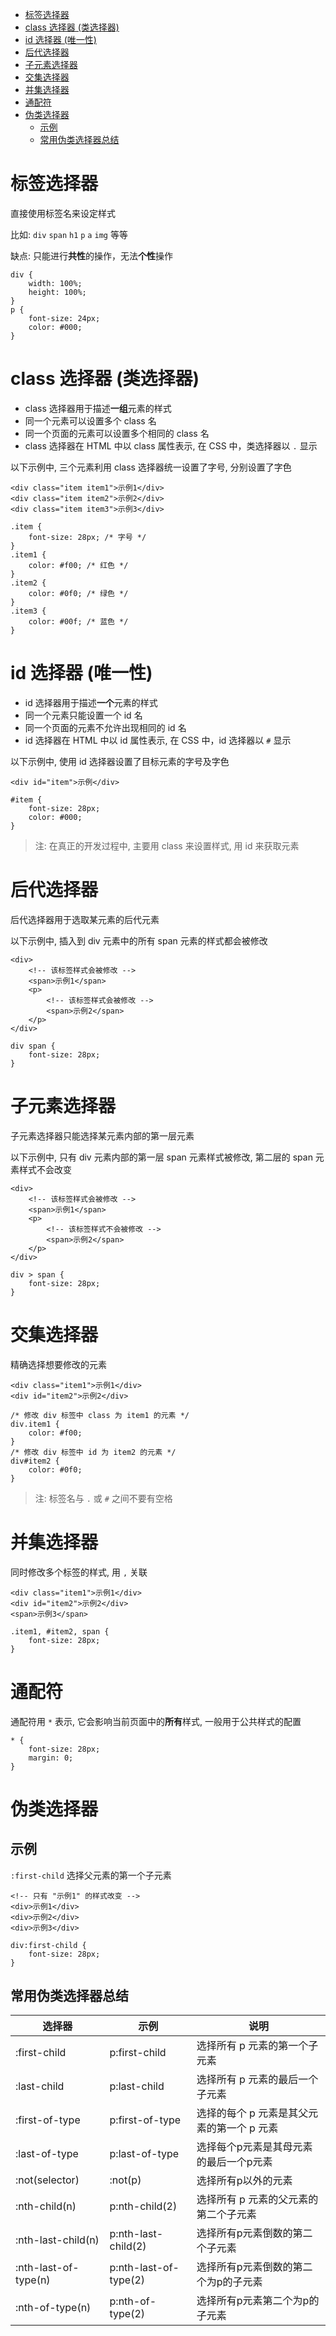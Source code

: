 <!--
 * @Author: shenxh
 * @Date: 2021-12-13 16:50:36
 * @LastEditors: shenxh
 * @LastEditTime: 2021-12-16 09:43:53
 * @Description: CSS 选择器
-->

- [标签选择器](#标签选择器)
- [class 选择器 (类选择器)](#class-选择器-类选择器)
- [id 选择器 (唯一性)](#id-选择器-唯一性)
- [后代选择器](#后代选择器)
- [子元素选择器](#子元素选择器)
- [交集选择器](#交集选择器)
- [并集选择器](#并集选择器)
- [通配符](#通配符)
- [伪类选择器](#伪类选择器)
  - [示例](#示例)
  - [常用伪类选择器总结](#常用伪类选择器总结)

# 标签选择器
直接使用标签名来设定样式

比如: `div` `span` `h1` `p` `a` `img` 等等

缺点: 只能进行**共性**的操作，无法**个性**操作
```
div {
    width: 100%;
    height: 100%;
}
p {
    font-size: 24px;
    color: #000;
}
```

# class 选择器 (类选择器)
+ class 选择器用于描述**一组**元素的样式
+ 同一个元素可以设置多个 class 名
+ 同一个页面的元素可以设置多个相同的 class 名
+ class 选择器在 HTML 中以 class 属性表示, 在 CSS 中，类选择器以 `.` 显示

以下示例中, 三个元素利用 class 选择器统一设置了字号, 分别设置了字色
```
<div class="item item1">示例1</div>
<div class="item item2">示例2</div>
<div class="item item3">示例3</div>
```
```
.item {
    font-size: 28px; /* 字号 */
}
.item1 {
    color: #f00; /* 红色 */
}
.item2 {
    color: #0f0; /* 绿色 */
}
.item3 {
    color: #00f; /* 蓝色 */
}
```

# id 选择器 (唯一性)
+ id 选择器用于描述**一个**元素的样式
+ 同一个元素只能设置一个 id 名
+ 同一个页面的元素不允许出现相同的 id 名
+ id 选择器在 HTML 中以 id 属性表示, 在 CSS 中，id 选择器以 `#` 显示

以下示例中, 使用 id 选择器设置了目标元素的字号及字色
```
<div id="item">示例</div>
```
```
#item {
    font-size: 28px;
    color: #000;
}
```

> 注: 在真正的开发过程中, 主要用 class 来设置样式, 用 id 来获取元素

# 后代选择器
后代选择器用于选取某元素的后代元素

以下示例中, 插入到 div 元素中的所有 span 元素的样式都会被修改
```
<div>
    <!-- 该标签样式会被修改 -->
    <span>示例1</span>
    <p>
        <!-- 该标签样式会被修改 -->
        <span>示例2</span>
    </p>
</div>
```
```
div span {
    font-size: 28px;
}
```

# 子元素选择器
子元素选择器只能选择某元素内部的第一层元素

以下示例中, 只有 div 元素内部的第一层 span 元素样式被修改, 第二层的 span 元素样式不会改变

```
<div>
    <!-- 该标签样式会被修改 -->
    <span>示例1</span>
    <p>
        <!-- 该标签样式不会被修改 -->
        <span>示例2</span>
    </p>
</div>
```
```
div > span {
    font-size: 28px;
}
```

# 交集选择器
精确选择想要修改的元素

```
<div class="item1">示例1</div>
<div id="item2">示例2</div>
```
```
/* 修改 div 标签中 class 为 item1 的元素 */
div.item1 {
    color: #f00;
}
/* 修改 div 标签中 id 为 item2 的元素 */
div#item2 {
    color: #0f0;
}
```

> 注: 标签名与 `.` 或 `#` 之间不要有空格

# 并集选择器
同时修改多个标签的样式, 用 `,` 关联

```
<div class="item1">示例1</div>
<div id="item2">示例2</div>
<span>示例3</span>
```
```
.item1, #item2, span {
    font-size: 28px;
}
```

# 通配符
通配符用 `*` 表示, 它会影响当前页面中的**所有**样式, 一般用于公共样式的配置

```
* {
    font-size: 28px;
    margin: 0;
}
```

# 伪类选择器

## 示例
`:first-child` 选择父元素的第一个子元素


```
<!-- 只有 "示例1" 的样式改变 -->
<div>示例1</div>
<div>示例2</div>
<div>示例3</div>
```
```
div:first-child {
    font-size: 28px;
}
```

## 常用伪类选择器总结
| 选择器               | 示例                  | 说明                                       |
| -------------------- | --------------------- | ------------------------------------------ |
| :first-child         | p:first-child         | 选择所有 p 元素的第一个子元素              |
| :last-child          | p:last-child          | 选择所有 p 元素的最后一个子元素            |
| :first-of-type       | p:first-of-type       | 选择的每个 p 元素是其父元素的第一个 p 元素 |
| :last-of-type        | p:last-of-type        | 选择每个p元素是其母元素的最后一个p元素     |
| :not(selector)       | :not(p)               | 选择所有p以外的元素                        |
| :nth-child(n)        | p:nth-child(2)        | 选择所有 p 元素的父元素的第二个子元素      |
| :nth-last-child(n)   | p:nth-last-child(2)   | 选择所有p元素倒数的第二个子元素            |
| :nth-last-of-type(n) | p:nth-last-of-type(2) | 选择所有p元素倒数的第二个为p的子元素       |
| :nth-of-type(n)      | p:nth-of-type(2)      | 选择所有p元素第二个为p的子元素             |
